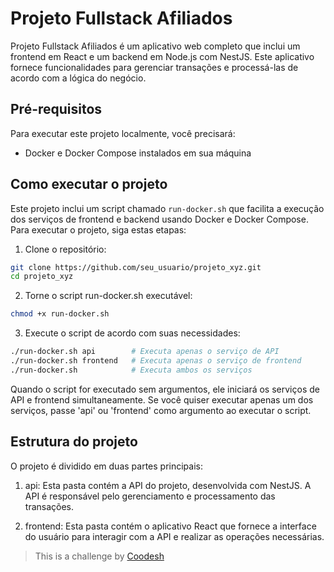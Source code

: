 # Projeto Fullstack Afiliados

Projeto Fullstack Afiliados é um aplicativo web completo que inclui um frontend em React e um backend em Node.js com NestJS. Este aplicativo fornece funcionalidades para gerenciar transações e processá-las de acordo com a lógica do negócio.

## Pré-requisitos

Para executar este projeto localmente, você precisará:

- Docker e Docker Compose instalados em sua máquina

## Como executar o projeto

Este projeto inclui um script chamado `run-docker.sh` que facilita a execução dos serviços de frontend e backend usando Docker e Docker Compose. Para executar o projeto, siga estas etapas:

1. Clone o repositório:

```bash
git clone https://github.com/seu_usuario/projeto_xyz.git
cd projeto_xyz
```

2. Torne o script run-docker.sh executável:
   
```bash
chmod +x run-docker.sh
```

3. Execute o script de acordo com suas necessidades:

```bash
./run-docker.sh api        # Executa apenas o serviço de API
./run-docker.sh frontend   # Executa apenas o serviço de frontend
./run-docker.sh            # Executa ambos os serviços
```

Quando o script for executado sem argumentos, ele iniciará os serviços de API e frontend simultaneamente. Se você quiser executar apenas um dos serviços, passe 'api' ou 'frontend' como argumento ao executar o script.

## Estrutura do projeto

O projeto é dividido em duas partes principais:

1. api: Esta pasta contém a API do projeto, desenvolvida com NestJS. A API é responsável pelo gerenciamento e processamento das transações.

2. frontend: Esta pasta contém o aplicativo React que fornece a interface do usuário para interagir com a API e realizar as operações necessárias.

>  This is a challenge by [Coodesh](https://coodesh.com/)